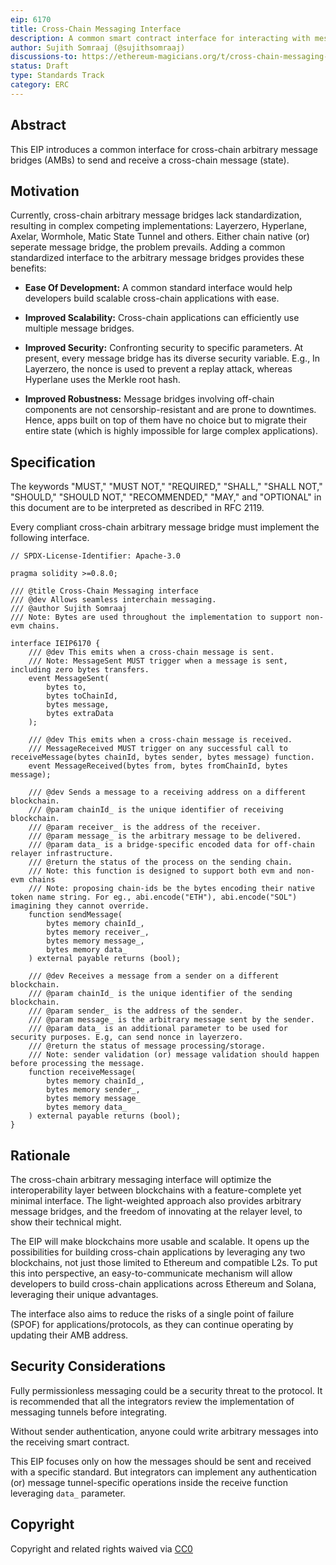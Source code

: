 ```yaml
---
eip: 6170
title: Cross-Chain Messaging Interface
description: A common smart contract interface for interacting with messaging protocols.
author: Sujith Somraaj (@sujithsomraaj)
discussions-to: https://ethereum-magicians.org/t/cross-chain-messaging-standard/12197
status: Draft
type: Standards Track
category: ERC
---
```


## Abstract

This EIP introduces a common interface for cross-chain arbitrary message bridges (AMBs) to send and receive a cross-chain message (state).

## Motivation

Currently, cross-chain arbitrary message bridges lack standardization, resulting in complex competing implementations: Layerzero, Hyperlane, Axelar, Wormhole, Matic State Tunnel and others. Either chain native (or) seperate message bridge, the problem prevails. Adding a common standardized interface to the arbitrary message bridges provides these benefits:

- **Ease Of Development:** A common standard interface would help developers build scalable cross-chain applications with ease.

- **Improved Scalability:** Cross-chain applications can efficiently use multiple message bridges.

- **Improved Security:** Confronting security to specific parameters. At present, every message bridge has its diverse security variable. E.g., In Layerzero, the nonce is used to prevent a replay attack, whereas Hyperlane uses the Merkle root hash. 

- **Improved Robustness:** Message bridges involving off-chain components are not censorship-resistant and are prone to downtimes. Hence, apps built on top of them have no choice but to migrate their entire state (which is highly impossible for large complex applications).

## Specification

The keywords "MUST," "MUST NOT," "REQUIRED," "SHALL," "SHALL NOT," "SHOULD," "SHOULD NOT," "RECOMMENDED," "MAY," and "OPTIONAL" in this document are to be interpreted as described in RFC 2119.

Every compliant cross-chain arbitrary message bridge must implement the following interface.

``` solidity
// SPDX-License-Identifier: Apache-3.0

pragma solidity >=0.8.0;

/// @title Cross-Chain Messaging interface
/// @dev Allows seamless interchain messaging.
/// @author Sujith Somraaj
/// Note: Bytes are used throughout the implementation to support non-evm chains.

interface IEIP6170 {
    /// @dev This emits when a cross-chain message is sent.
    /// Note: MessageSent MUST trigger when a message is sent, including zero bytes transfers.
    event MessageSent(
        bytes to,
        bytes toChainId,
        bytes message,
        bytes extraData
    );

    /// @dev This emits when a cross-chain message is received.
    /// MessageReceived MUST trigger on any successful call to receiveMessage(bytes chainId, bytes sender, bytes message) function.
    event MessageReceived(bytes from, bytes fromChainId, bytes message);

    /// @dev Sends a message to a receiving address on a different blockchain.
    /// @param chainId_ is the unique identifier of receiving blockchain.
    /// @param receiver_ is the address of the receiver.
    /// @param message_ is the arbitrary message to be delivered.
    /// @param data_ is a bridge-specific encoded data for off-chain relayer infrastructure.
    /// @return the status of the process on the sending chain.
    /// Note: this function is designed to support both evm and non-evm chains
    /// Note: proposing chain-ids be the bytes encoding their native token name string. For eg., abi.encode("ETH"), abi.encode("SOL") imagining they cannot override.
    function sendMessage(
        bytes memory chainId_,
        bytes memory receiver_,
        bytes memory message_,
        bytes memory data_
    ) external payable returns (bool);

    /// @dev Receives a message from a sender on a different blockchain.
    /// @param chainId_ is the unique identifier of the sending blockchain.
    /// @param sender_ is the address of the sender.
    /// @param message_ is the arbitrary message sent by the sender.
    /// @param data_ is an additional parameter to be used for security purposes. E.g, can send nonce in layerzero.
    /// @return the status of message processing/storage.
    /// Note: sender validation (or) message validation should happen before processing the message.
    function receiveMessage(
        bytes memory chainId_,
        bytes memory sender_,
        bytes memory message_
        bytes memory data_
    ) external payable returns (bool);
}
```

## Rationale

The cross-chain arbitrary messaging interface will optimize the interoperability layer between blockchains with a feature-complete yet minimal interface. The light-weighted approach also provides arbitrary message bridges, and the freedom of innovating at the relayer level, to show their technical might.

The EIP will make blockchains more usable and scalable. It opens up the possibilities for building cross-chain applications by leveraging any two blockchains, not just those limited to Ethereum and compatible L2s. To put this into perspective, an easy-to-communicate mechanism will allow developers to build cross-chain applications across Ethereum and Solana, leveraging their unique advantages.

The interface also aims to reduce the risks of a single point of failure (SPOF) for applications/protocols, as they can continue operating by updating their AMB address.

## Security Considerations

Fully permissionless messaging could be a security threat to the protocol. It is recommended that all the integrators review the implementation of messaging tunnels before integrating.

Without sender authentication, anyone could write arbitrary messages into the receiving smart contract.

This EIP focuses only on how the messages should be sent and received with a specific standard. But integrators can implement any authentication (or) message tunnel-specific operations inside the receive function leveraging `data_` parameter.

## Copyright

Copyright and related rights waived via [CC0](../LICENSE.md)
